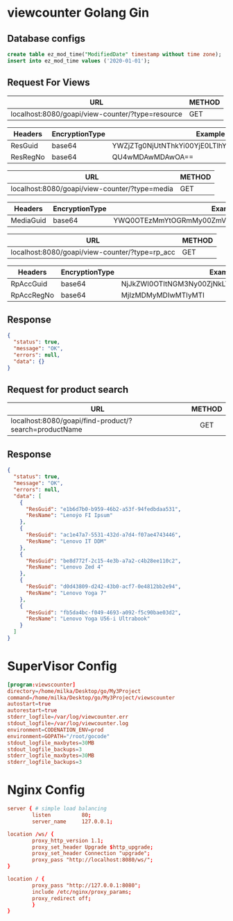 # viewcounter Golang Gin

## Database configs
```sql
create table ez_mod_time("ModifiedDate" timestamp without time zone);
insert into ez_mod_time values ('2020-01-01');
```


## Request For Views

| URL                                              | METHOD |
| ------------------------------------------------ | ------ |
| localhost:8080/goapi/view-counter/?type=resource | GET    |


| Headers  | EncryptionType | Example                                          |
| -------- | -------------- | ------------------------------------------------ |
| ResGuid  | base64         | YWZjZTg0NjUtNThkYi00YjE0LTlhYmQtODZjZDA1YTBhYTcy |
| ResRegNo | base64         | QU4wMDAwMDAwOA==                                 |

| URL                                           | METHOD |
| --------------------------------------------- | ------ |
| localhost:8080/goapi/view-counter/?type=media | GET    |


| Headers   | EncryptionType | Example                                          |
| --------- | -------------- | ------------------------------------------------ |
| MediaGuid | base64         | YWQ0OTEzMmYtOGRmMy00ZmVhLWIxNWQtOTZjMDU2NWZlYmNj |

| URL                                            | METHOD |
| ---------------------------------------------- | ------ |
| localhost:8080/goapi/view-counter/?type=rp_acc | GET    |


| Headers    | EncryptionType | Example                                          |
| ---------- | -------------- | ------------------------------------------------ |
| RpAccGuid  | base64         | NjJkZWI0OTItNGM3Ny00ZjNkLTk5YWYtNjBjMjQ2NmQ4ZDUx |
| RpAccRegNo | base64         | MjIzMDMyMDIwMTIyMTI                              |


## Response

```JSON
{
  "status": true,
  "message": "OK",
  "errors": null,
  "data": {}
}
```

## Request for product search

| URL                                                   | METHOD |
| ----------------------------------------------------- | :----: |
| localhost:8080/goapi/find-product/?search=productName |  GET   |

## Response

```JSON
{
  "status": true,
  "message": "OK",
  "errors": null,
  "data": [
    {
      "ResGuid": "e1b6d7b0-b959-46b2-a53f-94fedbdaa531",
      "ResName": "Lenoýo FI Ipsum"
    },
    {
      "ResGuid": "ac1e47a7-5531-432d-a7d4-f07ae4743446",
      "ResName": "Lenovo IT DDM"
    },
    {
      "ResGuid": "be8d772f-2c15-4e3b-a7a2-c4b28ee110c2",
      "ResName": "Lenovo Zed 4"
    },
    {
      "ResGuid": "d0d43809-d242-43b0-acf7-0e4812bb2e94",
      "ResName": "Lenovo Yoga 7"
    },
    {
      "ResGuid": "fb5da4bc-f049-4693-a092-f5c90bae03d2",
      "ResName": "Lenovo Yoga U56-i Ultrabook"
    }
  ]
}
```
# SuperVisor Config
```conf
[program:viewscounter]
directory=/home/milka/Desktop/go/My3Project
command=/home/milka/Desktop/go/My3Project/viewscounter
autostart=true
autorestart=true
stderr_logfile=/var/log/viewcounter.err
stdout_logfile=/var/log/viewcounter.log
environment=CODENATION_ENV=prod
environment=GOPATH="/root/gocode"
stdout_logfile_maxbytes=30MB
stdout_logfile_backups=3
stderr_logfile_maxbytes=30MB
stderr_logfile_backups=3
```
# Nginx Config
```conf
server { # simple load balancing
        listen          80;
        server_name     127.0.0.1;

location /ws/ {
        proxy_http_version 1.1;
        proxy_set_header Upgrade $http_upgrade;
        proxy_set_header Connection "upgrade";
        proxy_pass "http://localhost:8080/ws/";
} 

location / {
        proxy_pass "http://127.0.0.1:8080";
        include /etc/nginx/proxy_params;
        proxy_redirect off;
        }
}
```

